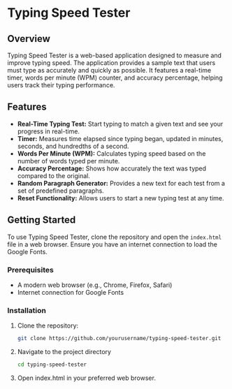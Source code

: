 # Typing Speed Tester

## Overview

Typing Speed Tester is a web-based application designed to measure and improve typing speed. The application provides a sample text that users must type as accurately and quickly as possible. It features a real-time timer, words per minute (WPM) counter, and accuracy percentage, helping users track their typing performance.

## Features

- **Real-Time Typing Test:** Start typing to match a given text and see your progress in real-time.
- **Timer:** Measures time elapsed since typing began, updated in minutes, seconds, and hundredths of a second.
- **Words Per Minute (WPM):** Calculates typing speed based on the number of words typed per minute.
- **Accuracy Percentage:** Shows how accurately the text was typed compared to the original.
- **Random Paragraph Generator:** Provides a new text for each test from a set of predefined paragraphs.
- **Reset Functionality:** Allows users to start a new typing test at any time.

## Getting Started

To use Typing Speed Tester, clone the repository and open the `index.html` file in a web browser. Ensure you have an internet connection to load the Google Fonts.

### Prerequisites

- A modern web browser (e.g., Chrome, Firefox, Safari)
- Internet connection for Google Fonts

### Installation

1. Clone the repository:

   ```bash
   git clone https://github.com/yourusername/typing-speed-tester.git
   ```
   
2. Navigate to the project directory
   ```bash
   cd typing-speed-tester
   ```

3. Open index.html in your preferred web browser.
